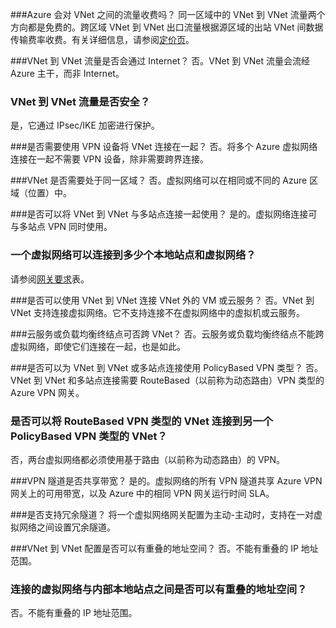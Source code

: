 ###Azure 会对 VNet 之间的流量收费吗？
同一区域中的 VNet 到 VNet 流量两个方向都是免费的。跨区域 VNet 到 VNet 出口流量根据源区域的出站 VNet 间数据传输费率收费。有关详细信息，请参阅[定价页](/pricing/details/vpn-gateway/)。

###VNet 到 VNet 流量是否会通过 Internet？
否。VNet 到 VNet 流量会流经 Azure 主干，而非 Internet。

### VNet 到 VNet 流量是否安全？
是，它通过 IPsec/IKE 加密进行保护。

###是否需要使用 VPN 设备将 VNet 连接在一起？
否。将多个 Azure 虚拟网络连接在一起不需要 VPN 设备，除非需要跨界连接。

###VNet 是否需要处于同一区域？
否。虚拟网络可以在相同或不同的 Azure 区域（位置）中。

###是否可以将 VNet 到 VNet 与多站点连接一起使用？
是的。虚拟网络连接可与多站点 VPN 同时使用。

### 一个虚拟网络可以连接到多少个本地站点和虚拟网络？
请参阅[网关要求](/documentation/articles/vpn-gateway-about-vpn-gateway-settings/#requirements)表。

###是否可以使用 VNet 到 VNet 连接 VNet 外的 VM 或云服务？
否。VNet 到 VNet 支持连接虚拟网络。它不支持连接不在虚拟网络中的虚拟机或云服务。

###云服务或负载均衡终结点可否跨 VNet？
否。云服务或负载均衡终结点不能跨虚拟网络，即使它们连接在一起，也是如此。

###是否可以为 VNet 到 VNet 或多站点连接使用 PolicyBased VPN 类型？
否。VNet 到 VNet 和多站点连接需要 RouteBased（以前称为动态路由）VPN 类型的 Azure VPN 网关。

### 是否可以将 RouteBased VPN 类型的 VNet 连接到另一个 PolicyBased VPN 类型的 VNet？
否，两台虚拟网络都必须使用基于路由（以前称为动态路由）的 VPN。

###VPN 隧道是否共享带宽？
是的。虚拟网络的所有 VPN 隧道共享 Azure VPN 网关上的可用带宽，以及 Azure 中的相同 VPN 网关运行时间 SLA。

###是否支持冗余隧道？
将一个虚拟网络网关配置为主动-主动时，支持在一对虚拟网络之间设置冗余隧道。

###VNet 到 VNet 配置是否可以有重叠的地址空间？
否。不能有重叠的 IP 地址范围。

### 连接的虚拟网络与内部本地站点之间是否可以有重叠的地址空间？
否。不能有重叠的 IP 地址范围。

<!---HONumber=Mooncake_0227_2017-->